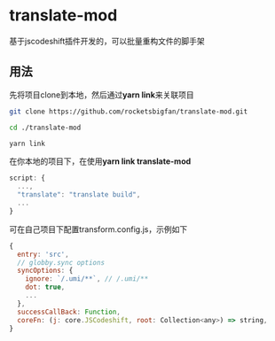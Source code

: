 # translate-mod

基于jscodeshift插件开发的，可以批量重构文件的脚手架

## 用法

先将项目clone到本地，然后通过**yarn link**来关联项目

```bash
git clone https://github.com/rocketsbigfan/translate-mod.git

cd ./translate-mod

yarn link
```

在你本地的项目下，在使用**yarn link translate-mod**

```javascript
script: {
  ...,
  "translate": "translate build",
  ...
}
```

可在自己项目下配置transform.config.js，示例如下

```javascript
{
  entry: 'src',
  // globby.sync options
  syncOptions: {
    ignore: `/.umi/**`, // /.umi/**
    dot: true,
    ...
  },
  successCallBack: Function,
  coreFn: (j: core.JSCodeshift, root: Collection<any>) => string,
}
```
